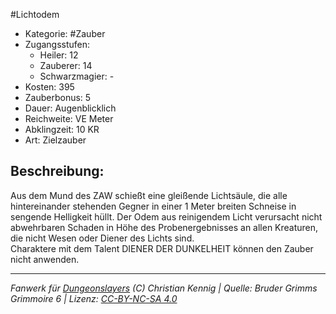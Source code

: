 #Lichtodem  
- Kategorie: #Zauber  
- Zugangsstufen:  
  - Heiler: 12  
  - Zauberer: 14  
  - Schwarzmagier: -  
- Kosten: 395  
- Zauberbonus: 5  
- Dauer: Augenblicklich  
- Reichweite: VE Meter  
- Abklingzeit: 10 KR  
- Art: Zielzauber     

## Beschreibung:
Aus dem Mund des ZAW schießt eine gleißende Lichtsäule, die alle hintereinander stehenden Gegner in einer 1 Meter breiten Schneise in sengende Helligkeit hüllt. Der Odem aus reinigendem Licht verursacht nicht abwehrbaren Schaden in Höhe des Probenergebnisses an allen Kreaturen, die nicht Wesen oder Diener des Lichts sind.<br>Charaktere mit dem Talent DIENER DER DUNKELHEIT können den Zauber nicht anwenden.


___
*Fanwerk für [Dungeonslayers](https://www.dungeonslayers.net/) (C) Christian Kennig | Quelle: Bruder Grimms Grimmoire 6 | Lizenz: [CC-BY-NC-SA 4.0](https://creativecommons.org/licenses/by-nc-sa/4.0/deed.de)*